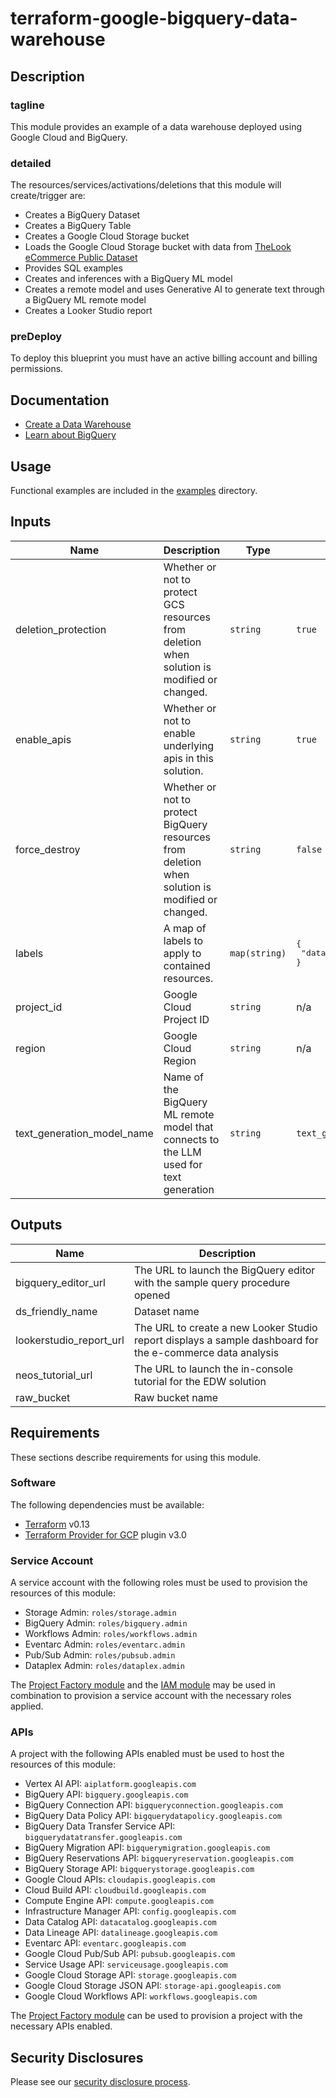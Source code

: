 # terraform-google-bigquery-data-warehouse

## Description
### tagline

This module provides an example of a data warehouse deployed using Google Cloud and BigQuery.

### detailed

The resources/services/activations/deletions that this module will create/trigger are:

- Creates a BigQuery Dataset
- Creates a BigQuery Table
- Creates a Google Cloud Storage bucket
- Loads the Google Cloud Storage bucket with data from [TheLook eCommerce Public Dataset](https://console.cloud.google.com/marketplace/product/bigquery-public-data/thelook-ecommerce)
- Provides SQL examples
- Creates and inferences with a BigQuery ML model
- Creates a remote model and uses Generative AI to generate text through a BigQuery ML remote model
- Creates a Looker Studio report

### preDeploy
To deploy this blueprint you must have an active billing account and billing permissions.

## Documentation
- [Create a Data Warehouse](https://cloud.google.com/architecture/big-data-analytics/data-warehouse)
- [Learn about BigQuery](https://cloud.google.com/bigquery/docs/introduction)

## Usage

Functional examples are included in the
[examples](../../examples/data_warehouse/README.md) directory.

<!-- BEGINNING OF PRE-COMMIT-TERRAFORM DOCS HOOK -->
## Inputs

| Name | Description | Type | Default | Required |
|------|-------------|------|---------|:--------:|
| deletion\_protection | Whether or not to protect GCS resources from deletion when solution is modified or changed. | `string` | `true` | no |
| enable\_apis | Whether or not to enable underlying apis in this solution. | `string` | `true` | no |
| force\_destroy | Whether or not to protect BigQuery resources from deletion when solution is modified or changed. | `string` | `false` | no |
| labels | A map of labels to apply to contained resources. | `map(string)` | <pre>{<br>  "data-warehouse": true<br>}</pre> | no |
| project\_id | Google Cloud Project ID | `string` | n/a | yes |
| region | Google Cloud Region | `string` | n/a | yes |
| text_generation_model_name  | Name of the BigQuery ML remote model that connects to the LLM used for text generation | `string` | `text_generate_model` | yes |

## Outputs

| Name | Description |
|------|-------------|
| bigquery\_editor\_url | The URL to launch the BigQuery editor with the sample query procedure opened |
| ds\_friendly\_name | Dataset name |
| lookerstudio\_report\_url | The URL to create a new Looker Studio report displays a sample dashboard for the e-commerce data analysis |
| neos\_tutorial\_url | The URL to launch the in-console tutorial for the EDW solution |
| raw\_bucket | Raw bucket name |

<!-- END OF PRE-COMMIT-TERRAFORM DOCS HOOK -->

## Requirements

These sections describe requirements for using this module.

### Software

The following dependencies must be available:

- [Terraform](https://github.com/hashicorp/terraform) v0.13
- [Terraform Provider for GCP](https://github.com/hashicorp/terraform-provider-google) plugin v3.0

### Service Account

A service account with the following roles must be used to provision
the resources of this module:

- Storage Admin: `roles/storage.admin`
- BigQuery Admin: `roles/bigquery.admin`
- Workflows Admin: `roles/workflows.admin`
- Eventarc Admin: `roles/eventarc.admin`
- Pub/Sub Admin: `roles/pubsub.admin`
- Dataplex Admin: `roles/dataplex.admin`

The [Project Factory module](./.terraform/modules/project-services/README.md) and the
[IAM module](https://github.com/terraform-google-modules/terraform-google-iam) may be used in combination to provision a
service account with the necessary roles applied.

### APIs

A project with the following APIs enabled must be used to host the
resources of this module:

- Vertex AI API: `aiplatform.googleapis.com`
- BigQuery API: `bigquery.googleapis.com`
- BigQuery Connection API: `bigqueryconnection.googleapis.com`
- BigQuery Data Policy API: `bigquerydatapolicy.googleapis.com`
- BigQuery Data Transfer Service API: `bigquerydatatransfer.googleapis.com`
- BigQuery Migration API: `bigquerymigration.googleapis.com`
- BigQuery Reservations API: `bigqueryreservation.googleapis.com`
- BigQuery Storage API: `bigquerystorage.googleapis.com`
- Google Cloud APIs: `cloudapis.googleapis.com`
- Cloud Build API: `cloudbuild.googleapis.com`
- Compute Engine API: `compute.googleapis.com`
- Infrastructure Manager API: `config.googleapis.com`
- Data Catalog API: `datacatalog.googleapis.com`
- Data Lineage API: `datalineage.googleapis.com`
- Eventarc API: `eventarc.googleapis.com`
- Google Cloud Pub/Sub API: `pubsub.googleapis.com`
- Service Usage API: `serviceusage.googleapis.com`
- Google Cloud Storage API: `storage.googleapis.com`
- Google Cloud Storage JSON API: `storage-api.googleapis.com`
- Google Cloud Workflows API: `workflows.googleapis.com`

The [Project Factory module](./.terraform/modules/project-services/README.md) can be used to
provision a project with the necessary APIs enabled.


## Security Disclosures

Please see our [security disclosure process](../../SECURITY.md).
